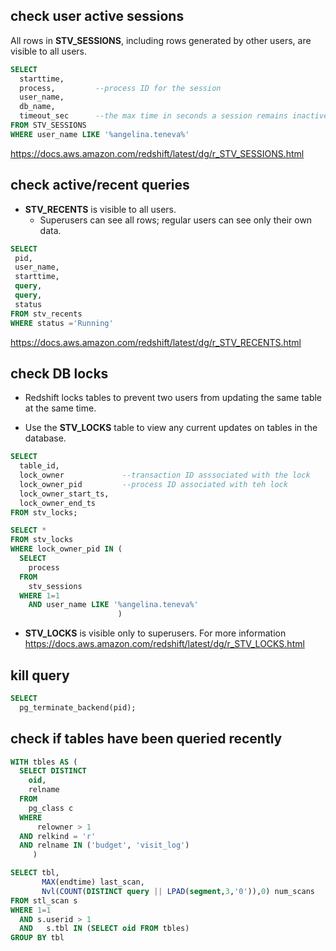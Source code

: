 
## check user active sessions

All rows in **STV_SESSIONS**, including rows generated by other users, are visible to all users.

```sql
SELECT
  starttime,
  process,         --process ID for the session
  user_name,
  db_name,
  timeout_sec      --the max time in seconds a session remains inactive
FROM STV_SESSIONS
WHERE user_name LIKE '%angelina.teneva%'
```
https://docs.aws.amazon.com/redshift/latest/dg/r_STV_SESSIONS.html

## check active/recent queries
* **STV_RECENTS** is visible to all users.
  * Superusers can see all rows; regular users can see only their own data.
```sql
SELECT
 pid,
 user_name,
 starttime,
 query,
 query,
 status
FROM stv_recents
WHERE status ='Running'
```
https://docs.aws.amazon.com/redshift/latest/dg/r_STV_RECENTS.html

## check DB locks
* Redshift locks tables to prevent two users from updating the same table at the same time.

* Use the **STV_LOCKS** table to view any current updates on tables in the database.

```sql
SELECT
  table_id,
  lock_owner             --transaction ID asssociated with the lock
  lock_owner_pid         --process ID associated with teh lock
  lock_owner_start_ts,
  lock_owner_end_ts
FROM stv_locks;
```

```sql
SELECT *
FROM stv_locks
WHERE lock_owner_pid IN (
  SELECT
    process
  FROM
    stv_sessions
  WHERE 1=1
    AND user_name LIKE '%angelina.teneva%'
                        )
```

* **STV_LOCKS** is visible only to superusers. For more information
https://docs.aws.amazon.com/redshift/latest/dg/r_STV_LOCKS.html

## kill query
```sql
SELECT 
  pg_terminate_backend(pid);
```


## check if tables have been queried recently
```sql
WITH tbles AS (
  SELECT DISTINCT
    oid,
    relname
  FROM
    pg_class c
  WHERE
      relowner > 1
  AND relkind = 'r'
  AND relname IN ('budget', 'visit_log')
     )

SELECT tbl,
       MAX(endtime) last_scan,
       Nvl(COUNT(DISTINCT query || LPAD(segment,3,'0')),0) num_scans
FROM stl_scan s
WHERE 1=1
  AND s.userid > 1
  AND   s.tbl IN (SELECT oid FROM tbles)
GROUP BY tbl
```